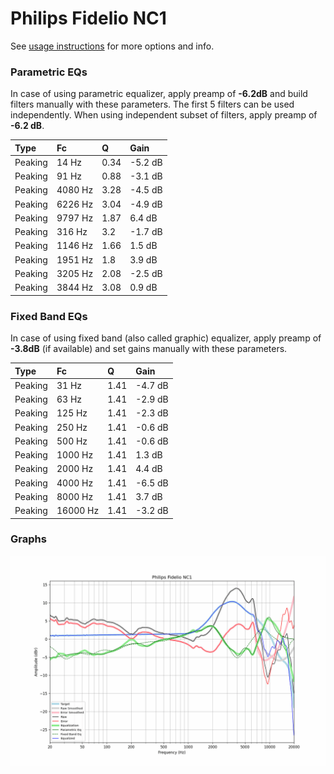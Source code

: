 # Philips Fidelio NC1
See [usage instructions](https://github.com/jaakkopasanen/AutoEq#usage) for more options and info.

### Parametric EQs
In case of using parametric equalizer, apply preamp of **-6.2dB** and build filters manually
with these parameters. The first 5 filters can be used independently.
When using independent subset of filters, apply preamp of **-6.2 dB**.

| Type    | Fc      |    Q | Gain    |
|:--------|:--------|:-----|:--------|
| Peaking | 14 Hz   | 0.34 | -5.2 dB |
| Peaking | 91 Hz   | 0.88 | -3.1 dB |
| Peaking | 4080 Hz | 3.28 | -4.5 dB |
| Peaking | 6226 Hz | 3.04 | -4.9 dB |
| Peaking | 9797 Hz | 1.87 | 6.4 dB  |
| Peaking | 316 Hz  | 3.2  | -1.7 dB |
| Peaking | 1146 Hz | 1.66 | 1.5 dB  |
| Peaking | 1951 Hz | 1.8  | 3.9 dB  |
| Peaking | 3205 Hz | 2.08 | -2.5 dB |
| Peaking | 3844 Hz | 3.08 | 0.9 dB  |

### Fixed Band EQs
In case of using fixed band (also called graphic) equalizer, apply preamp of **-3.8dB**
(if available) and set gains manually with these parameters.

| Type    | Fc       |    Q | Gain    |
|:--------|:---------|:-----|:--------|
| Peaking | 31 Hz    | 1.41 | -4.7 dB |
| Peaking | 63 Hz    | 1.41 | -2.9 dB |
| Peaking | 125 Hz   | 1.41 | -2.3 dB |
| Peaking | 250 Hz   | 1.41 | -0.6 dB |
| Peaking | 500 Hz   | 1.41 | -0.6 dB |
| Peaking | 1000 Hz  | 1.41 | 1.3 dB  |
| Peaking | 2000 Hz  | 1.41 | 4.4 dB  |
| Peaking | 4000 Hz  | 1.41 | -6.5 dB |
| Peaking | 8000 Hz  | 1.41 | 3.7 dB  |
| Peaking | 16000 Hz | 1.41 | -3.2 dB |

### Graphs
![](./Philips%20Fidelio%20NC1.png)